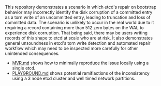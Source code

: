 This repository demonstrates a scenario in which etcd's repair on bootstrap behavior may
incorrectly identify the disk corruption of a committed entry as a torn write of an
uncommitted entry, leading to truncation and loss of committed data. The scenario is
unlikely to occur in the real world due to it requiring a record containing more than 512
zero bytes on the WAL to experience disk corruption. That being said, there may be users
writing records of this shape to etcd at scale who are at risk. It also demonstrates
general unsoundness in etcd's torn write detection and automated repair workflow which may
need to be inspected more carefully for other unintended consequences.

- [MVR.md](MVR.md) shows how to minimally reproduce the issue locally using a single etcd.
- [PLAYGROUND.md](PLAYGROUND.md) shows potential ramifiactions of the inconsistency using
  a 3 node etcd cluster and well timed network partitions.
